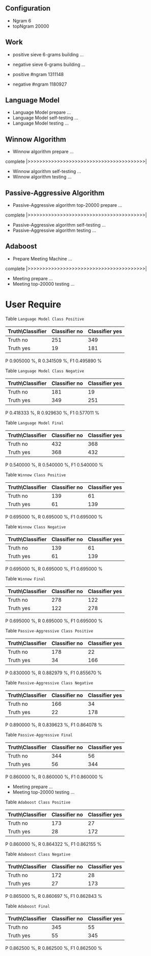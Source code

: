 ## Configuration ##

* Ngram 6
* topNgram 20000

## Work ##

* positive sieve 6-grams building ...
* negative sieve 6-grams building ...

* positive #ngram 1311148
* negative #ngram 1180927

## Language Model ##

* Language Model prepare ...
* Language Model self-testing ...
* Language Model testing ...


## Winnow Algorithm ##

* Winnow algorithm prepare ...

complete |>>>>>>>>>>>>>>>>>>>>>>>>>>>>>>>>>>>>>>>>|

* Winnow algorithm self-testing ...
* Winnow algorithm testing ...

## Passive-Aggressive Algorithm ##

* Passive-Aggressive algorithm top-20000 prepare ...

complete |>>>>>>>>>>>>>>>>>>>>>>>>>>>>>>>>>>>>>>>>|

* Passive-Aggressive algorithm self-testing ...
* Passive-Aggressive algorithm testing ...


## Adaboost ##

* Prepare Meeting Machine ...


complete |>>>>>>>>>>>>>>>>>>>>>>>>>>>>>>>>>>>>>>>>|

* Meeting prepare ...
* Meeting top-20000 testing ...


# User Require #

Table `Language Model Class Positive`

|Truth\Classifier|  Classifier no| Classifier yes|
|----------------|---------------|---------------|
|        Truth no|            251|            349|
|       Truth yes|             19|            181|

P  0.905000 %, R  0.341509 %, F1  0.495890 %

Table `Language Model Class Negative`

|Truth\Classifier|  Classifier no| Classifier yes|
|----------------|---------------|---------------|
|        Truth no|            181|             19|
|       Truth yes|            349|            251|

P  0.418333 %, R  0.929630 %, F1  0.577011 %

Table `Language Model Final`

|Truth\Classifier|  Classifier no| Classifier yes|
|----------------|---------------|---------------|
|        Truth no|            432|            368|
|       Truth yes|            368|            432|

P  0.540000 %, R  0.540000 %, F1  0.540000 %

Table `Winnow Class Positive`

|Truth\Classifier|  Classifier no| Classifier yes|
|----------------|---------------|---------------|
|        Truth no|            139|             61|
|       Truth yes|             61|            139|

P  0.695000 %, R  0.695000 %, F1  0.695000 %

Table `Winnow Class Negative`

|Truth\Classifier|  Classifier no| Classifier yes|
|----------------|---------------|---------------|
|        Truth no|            139|             61|
|       Truth yes|             61|            139|

P  0.695000 %, R  0.695000 %, F1  0.695000 %

Table `Winnow Final`

|Truth\Classifier|  Classifier no| Classifier yes|
|----------------|---------------|---------------|
|        Truth no|            278|            122|
|       Truth yes|            122|            278|

P  0.695000 %, R  0.695000 %, F1  0.695000 %

Table `Passive-Aggressive Class Positive`

|Truth\Classifier|  Classifier no| Classifier yes|
|----------------|---------------|---------------|
|        Truth no|            178|             22|
|       Truth yes|             34|            166|

P  0.830000 %, R  0.882979 %, F1  0.855670 %

Table `Passive-Aggressive Class Negative`

|Truth\Classifier|  Classifier no| Classifier yes|
|----------------|---------------|---------------|
|        Truth no|            166|             34|
|       Truth yes|             22|            178|

P  0.890000 %, R  0.839623 %, F1  0.864078 %

Table `Passive-Aggressive Final`

|Truth\Classifier|  Classifier no| Classifier yes|
|----------------|---------------|---------------|
|        Truth no|            344|             56|
|       Truth yes|             56|            344|

P  0.860000 %, R  0.860000 %, F1  0.860000 %

* Meeting prepare ...
* Meeting top-20000 testing ...

Table `Adaboost Class Positive`

|Truth\Classifier|  Classifier no| Classifier yes|
|----------------|---------------|---------------|
|        Truth no|            173|             27|
|       Truth yes|             28|            172|

P  0.860000 %, R  0.864322 %, F1  0.862155 %

Table `Adaboost Class Negative`

|Truth\Classifier|  Classifier no| Classifier yes|
|----------------|---------------|---------------|
|        Truth no|            172|             28|
|       Truth yes|             27|            173|

P  0.865000 %, R  0.860697 %, F1  0.862843 %

Table `Adaboost Final`

|Truth\Classifier|  Classifier no| Classifier yes|
|----------------|---------------|---------------|
|        Truth no|            345|             55|
|       Truth yes|             55|            345|

P  0.862500 %, R  0.862500 %, F1  0.862500 %

